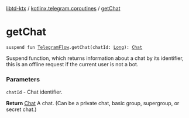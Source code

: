 [libtd-ktx](../index.md) / [kotlinx.telegram.coroutines](index.md) / [getChat](./get-chat.md)

# getChat

`suspend fun `[`TelegramFlow`](../kotlinx.telegram.core/-telegram-flow/index.md)`.getChat(chatId: `[`Long`](https://kotlinlang.org/api/latest/jvm/stdlib/kotlin/-long/index.html)`): `[`Chat`](https://tdlibx.github.io/td/docs/org/drinkless/td/libcore/telegram/TdApi.Chat.html)

Suspend function, which returns information about a chat by its identifier, this is an offline
request if the current user is not a bot.

### Parameters

`chatId` - Chat identifier.

**Return**
[Chat](https://tdlibx.github.io/td/docs/org/drinkless/td/libcore/telegram/TdApi.Chat.html) A chat. (Can be a private chat, basic group, supergroup, or secret chat.)

